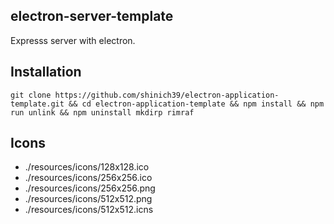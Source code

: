 ## electron-server-template

Expresss server with electron.

## Installation

```console
git clone https://github.com/shinich39/electron-application-template.git && cd electron-application-template && npm install && npm run unlink && npm uninstall mkdirp rimraf
```

## Icons

- ./resources/icons/128x128.ico
- ./resources/icons/256x256.ico
- ./resources/icons/256x256.png
- ./resources/icons/512x512.png
- ./resources/icons/512x512.icns